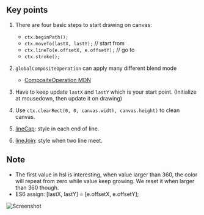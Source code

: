 ## Key points

1. There are four basic steps to start drawing on canvas:
    * `ctx.beginPath();` 
    * `ctx.moveTo(lastX, lastY);` // start from
    * `ctx.lineTo(e.offsetX, e.offsetY);` // go to
    * `ctx.stroke();`

2. `globalCompositeOperation` can apply many different blend mode
    * [CompositeOperation MDN](https://developer.mozilla.org/en-US/docs/Web/API/CanvasRenderingContext2D/globalCompositeOperation)

3. Have to keep update `lastX` and `lastY` which is your start point. (Initialize at mousedown, then update it on drawing)

4. Use `ctx.clearRect(0, 0, canvas.width, canvas.height)` to clean canvas.

5. [lineCap](https://www.w3schools.com/tags/canvas_linecap.asp): style in each end of line.

6. [lineJoin](https://www.w3schools.com/tags/canvas_linejoin.asp): style when two line meet.


## Note

* The first value in hsl is interesting, when value larger than 360, the color will repeat from zero while value keep growing. We reset it when larger than 360 though.
* ES6 assign: [lastX, lastY] = [e.offsetX, e.offsetY];

![Screenshot](./screenshot.png)
